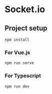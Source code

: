 # Socket.io

## Project setup
```
npm install
```

### For Vue.js
```
npm run serve
```

### For Typescript
```
npm run dev
```
